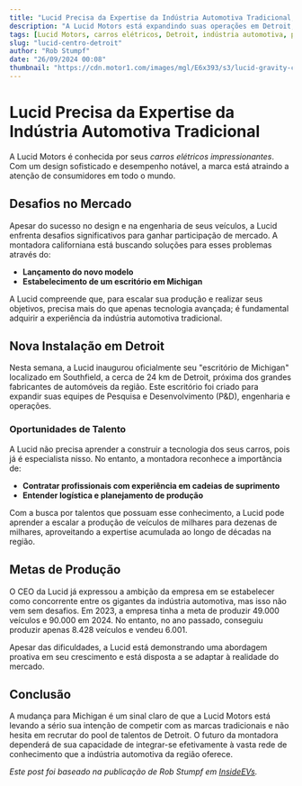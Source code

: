 ```yaml
---
title: "Lucid Precisa da Expertise da Indústria Automotiva Tradicional, Então Abriu um Novo Centro em Detroit"
description: "A Lucid Motors está expandindo suas operações em Detroit, buscando talentos da indústria automotiva tradicional para fortalecer sua produção de veículos elétricos."
tags: [Lucid Motors, carros elétricos, Detroit, indústria automotiva, produção]
slug: "lucid-centro-detroit"
author: "Rob Stumpf"
date: "26/09/2024 00:08"
thumbnail: "https://cdn.motor1.com/images/mgl/E6x393/s3/lucid-gravity-coming-to-detroit.jpg"
---
```


# Lucid Precisa da Expertise da Indústria Automotiva Tradicional

A Lucid Motors é conhecida por seus *carros elétricos impressionantes*. Com um design sofisticado e desempenho notável, a marca está atraindo a atenção de consumidores em todo o mundo.

## Desafios no Mercado

Apesar do sucesso no design e na engenharia de seus veículos, a Lucid enfrenta desafios significativos para ganhar participação de mercado. A montadora californiana está buscando soluções para esses problemas através do:

- **Lançamento do novo modelo** 
- **Estabelecimento de um escritório em Michigan**

A Lucid compreende que, para escalar sua produção e realizar seus objetivos, precisa mais do que apenas tecnologia avançada; é fundamental adquirir a experiência da indústria automotiva tradicional.

## Nova Instalação em Detroit

Nesta semana, a Lucid inaugurou oficialmente seu "escritório de Michigan" localizado em Southfield, a cerca de 24 km de Detroit, próxima dos grandes fabricantes de automóveis da região. Este escritório foi criado para expandir suas equipes de Pesquisa e Desenvolvimento (P&D), engenharia e operações.

### Oportunidades de Talento

A Lucid não precisa aprender a construir a tecnologia dos seus carros, pois já é especialista nisso. No entanto, a montadora reconhece a importância de:

- **Contratar profissionais com experiência em cadeias de suprimento**
- **Entender logística e planejamento de produção**

Com a busca por talentos que possuam esse conhecimento, a Lucid pode aprender a escalar a produção de veículos de milhares para dezenas de milhares, aproveitando a expertise acumulada ao longo de décadas na região.

## Metas de Produção

O CEO da Lucid já expressou a ambição da empresa em se estabelecer como concorrente entre os gigantes da indústria automotiva, mas isso não vem sem desafios. Em 2023, a empresa tinha a meta de produzir 49.000 veículos e 90.000 em 2024. No entanto, no ano passado, conseguiu produzir apenas 8.428 veículos e vendeu 6.001.

Apesar das dificuldades, a Lucid está demonstrando uma abordagem proativa em seu crescimento e está disposta a se adaptar à realidade do mercado.

## Conclusão

A mudança para Michigan é um sinal claro de que a Lucid Motors está levando a sério sua intenção de competir com as marcas tradicionais e não hesita em recrutar do pool de talentos de Detroit. O futuro da montadora dependerá de sua capacidade de integrar-se efetivamente à vasta rede de conhecimento que a indústria automotiva da região oferece.

*Este post foi baseado na publicação de Rob Stumpf em [InsideEVs](https://insideevs.com/news/734677/lucid-detroit-hub-poach-talent/).*